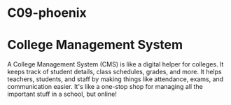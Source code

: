 # C09-phoenix

# College Management System

A College Management System (CMS) is like a digital helper for colleges. It keeps track of student details, class schedules, grades, and more. It helps teachers, students, and staff by making things like attendance, exams, and communication easier. It's like a one-stop shop for managing all the important stuff in a school, but online!
     
